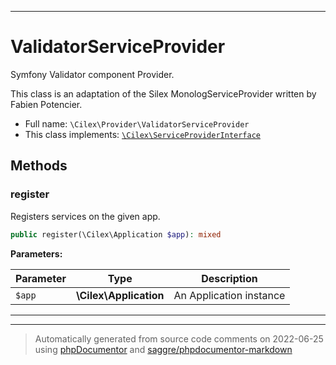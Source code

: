 ***

# ValidatorServiceProvider

Symfony Validator component Provider.

This class is an adaptation of the Silex MonologServiceProvider written by
Fabien Potencier.

* Full name: `\Cilex\Provider\ValidatorServiceProvider`
* This class implements:
[`\Cilex\ServiceProviderInterface`](../ServiceProviderInterface.md)




## Methods


### register

Registers services on the given app.

```php
public register(\Cilex\Application $app): mixed
```








**Parameters:**

| Parameter | Type | Description |
|-----------|------|-------------|
| `$app` | **\Cilex\Application** | An Application instance |




***


***
> Automatically generated from source code comments on 2022-06-25 using [phpDocumentor](http://www.phpdoc.org/) and [saggre/phpdocumentor-markdown](https://github.com/Saggre/phpDocumentor-markdown)
